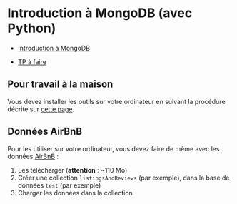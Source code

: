 # Introduction à MongoDB (avec Python)

- [Introduction à MongoDB](python-mongodb.slides.html)

- [TP à faire](https://fxjollois.github.io/cours-2021-2022/du-ads/python-mongodb-evaluation)

## Pour travail à la maison

Vous devez installer les outils sur votre ordinateur en suivant la procédure décrite sur [cette page](../infos-mongo).

## Données AirBnB

Pour les utiliser sur votre ordinateur, vous devez faire de même avec les données [AirBnB](https://cloud.parisdescartes.fr/index.php/s/5q5eAHmCRMci6Bf) :

1. Les télécharger (**attention** : ~110 Mo)
1. Créer une collection `listingsAndReviews` (par exemple), dans la base de données `test` (par exemple)
1. Charger les données dans la collection

